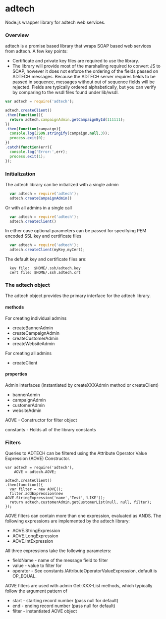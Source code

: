 adtech
======

Node.js wrapper library for adtech web services.

### Overview
adtech is a promise based library that wraps SOAP based web services from adtech.  A few key points:

* Certificate and private key files are required to use the library.  
* The library will provide most of the marshalling required to convert JS to SOAP, however it does not enforce the ordering of the fields passed on ADTECH messages.  Because the ADTECH server requires fields to be passed in sequence, messages without out of sequence fields will be rejected.  Fields are typically ordered alphabetically, but you can verify by comparing to the wsdl files found under lib/wsdl.

```javascript
var adtech = require('adtech');

adtech.createClient()
.then(function(){
  return adtech.campaignAdmin.getCampaignById(111111);
})
.then(function(campaign){
  console.log(JSON.stringify(campaign,null,3));
  process.exit(0);
})
.catch(function(err){
  console.log('Error:',err);
  process.exit(1);
});
```

### Initialization

The adtech library can be initialized with a single admin

```javascript
  var adtech = require('adtech');
  adtech.createCampaignAdmin()
```

Or with all admins in a single call

```javascript
  var adtech = require('adtech');
  adtech.createClient()
```

In either case optional parameters can be passed for specifying PEM encoded SSL key and certificate files

```javascript
  var adtech = require('adtech');
  adtech.createClient(myKey,myCert);
```

The default key and certificate files are:
```
  key file:  $HOME/.ssh/adtech.key
  cert file: $HOME/.ssh.adtech.crt
```

### The adtech object

The adtech object provides the primary interface for the adtech library.

#### methods

For creating individual admins
* createBannerAdmin
* createCampaignAdmin
* createCustomerAdmin
* createWebsiteAdmin

For creating all admins
* createClient

#### properties

Admin interfaces (instantiated by createXXXAdmin method or createClient)
* bannerAdmin
* campaignAdmin
* customerAdmin
* websiteAdmin

AOVE - Constructor for filter object

constants - Holds all of the library constants

### Filters

Queries to ADTECH can be filtered using the Attribute Operator Value Expression (AOVE) Constructor.

```
var adtech = require('adtech'),
    AOVE = adtech.AOVE;

adtech.createClient()
.then(function(){
  var filter = new AOVE();
  filter.addExpression(new AOVE.StringExpression('name','Test','LIKE'));
  return adtech.customerAdmin.getCustomerList(null, null, filter);
});
```

AOVE filters can contain more than one expression, evaluated as ANDS.  The following expressions are implemented by the adtech library:

* AOVE.StringExpression
* AOVE.LongExpression
* AOVE.IntExpression

All three expressions take the following parameters:

* fieldName - name of the message field to filter
* value - value to filter for
* operator - See constants.IAttributeOperatorValueExpression, default is OP_EQUAL.

AOVE filters are used with admin Get-XXX-List methods, which typically follow the argument pattern of

* start - starting record number (pass null for default)
* end - ending record number (pass null for default)
* filter - instantiated AOVE object


